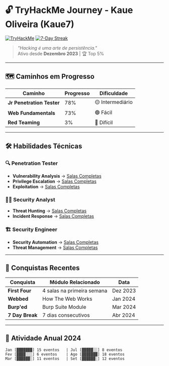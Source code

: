 # 🔓 TryHackMe Journey - Kaue Oliveira (Kaue7)

[![TryHackMe](https://img.shields.io/badge/TryHackMe-Profile-212C42?style=for-the-badge&logo=tryhackme&logoColor=white)](https://tryhackme.com/p/Kaue7)
[![7-Day Streak](https://img.shields.io/badge/Streak-7_Days-FFD43B?style=for-the-badge)](https://tryhackme.com/p/Kaue7)

> *"Hacking é uma arte de persistência."*  
> Ativo desde **Dezembro 2023** | 🏆 Top 5%

---

## 🗺️ Caminhos em Progresso

| Caminho                  | Progresso | Dificuldade  |
|--------------------------|-----------|-------------|
| **Jr Penetration Tester** | 78%       | 🟡 Intermediário |
| **Web Fundamentals**      | 73%       | 🟢 Fácil      |
| **Red Teaming**           | 3%        | 🔴 Difícil    |

---

## 🛠️ Habilidades Técnicas

### 🔍 **Penetration Tester**
- **Vulnerability Analysis** → [Salas Completas](#)
- **Privilege Escalation** → [Salas Completas](#)
- **Exploitation** → [Salas Completas](#)

### 👨‍💻 **Security Analyst**
- **Threat Hunting** → [Salas Completas](#)
- **Incident Response** → [Salas Completas](#)

### 🏗️ **Security Engineer**
- **Security Automation** → [Salas Completas](#)
- **Threat Management** → [Salas Completas](#)

---

## 🏅 Conquistas Recentes

| Conquista               | Módulo Relacionado           | Data       |
|-------------------------|-----------------------------|------------|
| **First Four**          | 4 salas na primeira semana  | Dez 2023   |
| **Webbed**              | How The Web Works           | Jan 2024   |
| **Burp'ed**             | Burp Suite Module           | Mar 2024   |
| **7 Day Break**         | 7 dias consecutivos         | Abr 2024   |

---

## 📅 Atividade Anual 2024

```text
Jan [▓▓▓▓▓▓▓] 15 eventos   | Jul [▓▓▓▓▓░░] 8 eventos
Fev [▓▓▓▓░░░] 6 eventos    | Ago [▓▓▓▓▓▓▓] 18 eventos
Mar [▓▓▓▓▓▓░] 11 eventos   | Set [▓▓▓▓▓▓░] 12 eventos
